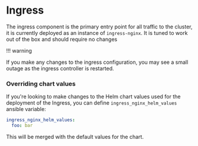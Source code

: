 # Ingress

The ingress component is the primary entry point for all traffic to the cluster,
it is currently deployed as an instance of `ingress-nginx`.  It is tuned to work
out of the box and should require no changes

!!! warning

   If you make any changes to the ingress configuration, you may see a small
   outage as the ingress controller is restarted.

### Overriding chart values

If you're looking to make changes to the Helm chart values used for the deployment
of the Ingress, you can define `ingress_nginx_helm_values` ansible variable:

```yaml
ingress_nginx_helm_values:
  foo: bar
```

This will be merged with the default values for the chart.
